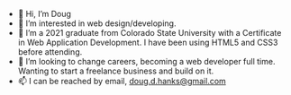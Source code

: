 - 👋 Hi, I’m Doug
- 👀 I’m interested in web design/developing.
- 🌱 I’m a 2021 graduate from Colorado State University with a Certificate in Web Application Development. I have been using HTML5 and CSS3 before attending. 
- 💞️ I’m looking to change careers, becoming a web developer full time. Wanting to start a freelance business and build on it.
- 📫 I can be reached by email, doug.d.hanks@gmail.com

<!---
DHanks65/DHanks65 is a ✨ special ✨ repository because its `README.md` (this file) appears on your GitHub profile.
You can click the Preview link to take a look at your changes.
--->
